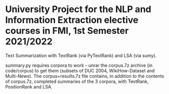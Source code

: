 # University Project for the NLP and Information Extraction elective courses in FMI, 1st Semester 2021/2022

Text Summarization with TextRank (via PyTextRank) and LSA (via sumy).

summary.py requires corpora to work - unrar the corpus.7z archive (in code/corpus) to get them (subsets of DUC 2004, WikiHow-Dataset and Multi-News). The corpus+results.7z file contains, in addition to the contents of corpus.7z, completed summaries of the 3 corpora, with TextRank, PositionRank and LSA.
